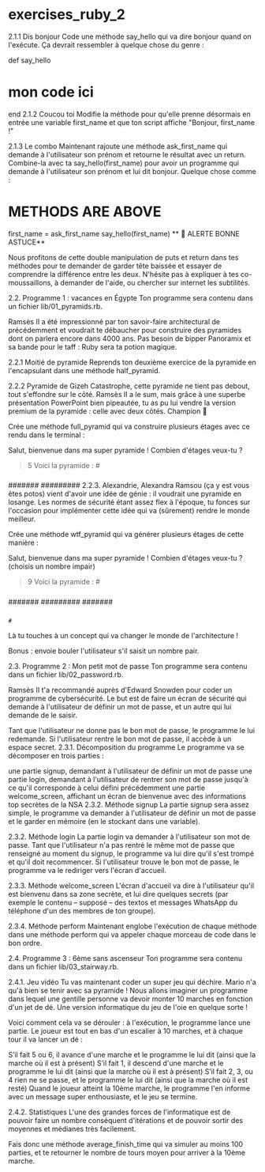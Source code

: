 # exercises_ruby_2

2.1.1 Dis bonjour
Code une méthode say_hello qui va dire bonjour quand on l'exécute. Ça devrait ressembler à quelque chose du genre :

def say_hello
  # mon code ici
end
2.1.2 Coucou toi
Modifie la méthode pour qu'elle prenne désormais en entrée une variable first_name et que ton script affiche "Bonjour, first_name !"

2.1.3 Le combo
Maintenant rajoute une méthode ask_first_name qui demande à l'utilisateur son prénom et retourne le résultat avec un return. Combine-la avec ta say_hello(first_name) pour avoir un programme qui demande à l'utilisateur son prénom et lui dit bonjour. Quelque chose comme :

# METHODS ARE ABOVE
first_name = ask_first_name
say_hello(first_name)
** 🚀 ALERTE BONNE ASTUCE**

Nous profitons de cette double manipulation de puts et return dans tes méthodes pour te demander de garder tête baissée et essayer de comprendre la différence entre les deux. N'hésite pas à expliquer à tes co-moussaillons, à demander de l'aide, ou chercher sur internet les subtilités.

2.2. Programme 1 : vacances en Égypte
Ton programme sera contenu dans un fichier lib/01_pyramids.rb.

Ramsès II a été impressionné par ton savoir-faire architectural de précédemment et voudrait te débaucher pour construire des pyramides dont on parlera encore dans 4000 ans. Pas besoin de bipper Panoramix et sa bande pour le taff : Ruby sera ta potion magique.

2.2.1 Moitié de pyramide
Reprends ton deuxième exercice de la pyramide en l'encapsulant dans une méthode half_pyramid.

2.2.2 Pyramide de Gizeh
Catastrophe, cette pyramide ne tient pas debout, tout s'effondre sur le côté. Ramsès II a le sum, mais grâce à une superbe présentation PowerPoint bien pipeautée, tu as pu lui vendre la version premium de la pyramide : celle avec deux côtés. Champion 🔺

Crée une méthode full_pyramid qui va construire plusieurs étages avec ce rendu dans le terminal :

Salut, bienvenue dans ma super pyramide ! Combien d'étages veux-tu ?
> 5
Voici la pyramide :
    #
   ###
  #####
 #######
#########
2.2.3. Alexandrie, Alexandra
Ramsou (ça y est vous êtes potos) vient d'avoir une idée de génie : il voudrait une pyramide en losange. Les normes de sécurité étant assez flex à l'époque, tu fonces sur l'occasion pour implémenter cette idée qui va (sûrement) rendre le monde meilleur.

Crée une méthode wtf_pyramid qui va générer plusieurs étages de cette manière :

Salut, bienvenue dans ma super pyramide ! Combien d'étages veux-tu ? (choisis un nombre impair)
> 9
Voici la pyramide :
    #
   ###
  #####
 #######
#########
 #######
  #####
   ###
    #
Là tu touches à un concept qui va changer le monde de l'architecture !

Bonus : envoie bouler l'utilisateur s'il saisit un nombre pair.

2.3. Programme 2 : Mon petit mot de passe
Ton programme sera contenu dans un fichier lib/02_password.rb.

Ramsès II t'a recommandé auprès d'Edward Snowden pour coder un programme de cybersécurité. Le but est de faire un écran de sécurité qui demande à l'utilisateur de définir un mot de passe, et un autre qui lui demande de le saisir.

Tant que l'utilisateur ne donne pas le bon mot de passe, le programme le lui redemande.
Si l'utilisateur rentre le bon mot de passe, il accède à un espace secret.
2.3.1. Décomposition du programme
Le programme va se décomposer en trois parties :

une partie signup, demandant à l'utilisateur de définir un mot de passe
une partie login, demandant à l'utilisateur de rentrer son mot de passe jusqu'à ce qu'il corresponde à celui défini précédemment
une partie welcome_screen, affichant un écran de bienvenue avec des informations top secrètes de la NSA
2.3.2. Méthode signup
La partie signup sera assez simple, le programme va demander à l'utilisateur de définir un mot de passe et le garder en mémoire (en le stockant dans une variable).

2.3.2. Méthode login
La partie login va demander à l'utilisateur son mot de passe. Tant que l'utilisateur n'a pas rentré le même mot de passe que renseigné au moment du signup, le programme va lui dire qu'il s'est trompé et qu'il doit recommencer. Si l'utilisateur trouve le bon mot de passe, le programme va le rediriger vers l'écran d'accueil.

2.3.3. Méthode welcome_screen
L'écran d'accueil va dire à l'utilisateur qu'il est bienvenu dans sa zone secrète, et lui dire quelques secrets (par exemple le contenu – supposé – des textos et messages WhatsApp du téléphone d'un des membres de ton groupe).

2.3.4. Méthode perform
Maintenant englobe l'exécution de chaque méthode dans une méthode perform qui va appeler chaque morceau de code dans le bon ordre.

2.4. Programme 3 : 6ème sans ascenseur
Ton programme sera contenu dans un fichier lib/03_stairway.rb.

2.4.1. Jeu vidéo
Tu vas maintenant coder un super jeu qui déchire. Mario n'a qu'à bien se tenir avec sa pyramide ! Nous allons imaginer un programme dans lequel une gentille personne va devoir monter 10 marches en fonction d'un jet de dé. Une version informatique du jeu de l'oie en quelque sorte !

Voici comment cela va se dérouler : à l'exécution, le programme lance une partie. Le joueur est tout en bas d'un escalier à 10 marches, et à chaque tour il va lancer un dé :

S’il fait 5 ou 6, il avance d'une marche et le programme le lui dit (ainsi que la marche où il est à présent)
S’il fait 1, il descend d'une marche et le programme le lui dit (ainsi que la marche où il est à présent)
S’il fait 2, 3, ou 4 rien ne se passe, et le programme le lui dit (ainsi que la marche où il est resté)
Quand le joueur atteint la 10ème marche, le programme l'en informe avec un message super enthousiaste, et le jeu se termine.

2.4.2. Statistiques
L'une des grandes forces de l'informatique est de pouvoir faire un nombre conséquent d'itérations et de pouvoir sortir des moyennes et médianes très facilement.

Fais donc une méthode average_finish_time qui va simuler au moins 100 parties, et te retourner le nombre de tours moyen pour arriver à la 10ème marche.